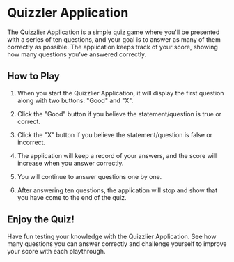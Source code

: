 # Quizzler Application

The Quizzlier Application is a simple quiz game where you'll be presented with a series of ten questions, and your goal is to answer as many of them correctly as possible. The application keeps track of your score, showing how many questions you've answered correctly. 

## How to Play

1. When you start the Quizzlier Application, it will display the first question along with two buttons: "Good" and "X".

2. Click the "Good" button if you believe the statement/question is true or correct.

3. Click the "X" button if you believe the statement/question is false or incorrect.

4. The application will keep a record of your answers, and the score will increase when you answer correctly.

5. You will continue to answer questions one by one.

6. After answering ten questions, the application will stop and show that you have come to the end of the quiz.


## Enjoy the Quiz!

Have fun testing your knowledge with the Quizzlier Application. See how many questions you can answer correctly and challenge yourself to improve your score with each playthrough.
